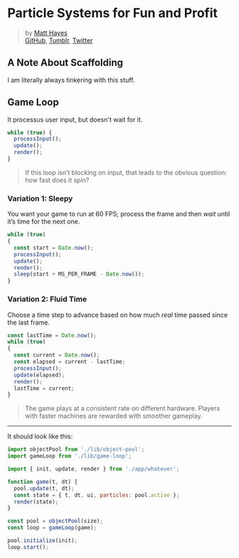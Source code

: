 # Particle Systems for Fun and Profit
> by [Matt Hayes](mailto:matt@mysterycommand.com)<br>
> [GitHub](https://github.com/mysterycommand), [Tumblr](https://mysterycommand.tumblr.com), [Twitter](https://twitter.com/mysterycommand)

## A Note About Scaffolding
I am literally always tinkering with this stuff.

## Game Loop
It processus user input, but doesn't wait for it.
```ts
while (true) {
  processInput();
  update();
  render();
}
```
> If this loop isn’t blocking on input, that leads to the obvious question: how fast does it spin?

### Variation 1: Sleepy
You want your game to run at 60 FPS; process the frame and then _wait_ until it’s time for the next one.
```ts
while (true)
{
  const start = Date.now();
  processInput();
  update();
  render();
  sleep(start + MS_PER_FRAME - Date.now());
}
```

### Variation 2: Fluid Time
Choose a time step to advance based on how much _real_ time passed since the last frame.
```ts
const lastTime = Date.now();
while (true)
{
  const current = Date.now();
  const elapsed = current - lastTime;
  processInput();
  update(elapsed);
  render();
  lastTime = current;
}
```
> The game plays at a consistent rate on different hardware.
> Players with faster machines are rewarded with smoother gameplay.

- - -

It should look like this:
```js
import objectPool from './lib/object-pool';
import gameLoop from './lib/game-loop';

import { init, update, render } from './app/whatever';

function game(t, dt) {
  pool.update(t, dt);
  const state = { t, dt, ui, particles: pool.active };
  render(state);
}

const pool = objectPool(size);
const loop = gameLoop(game);

pool.initialize(init);
loop.start();
```

